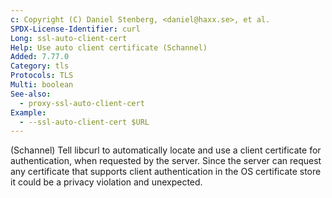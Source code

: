 ```yaml
---
c: Copyright (C) Daniel Stenberg, <daniel@haxx.se>, et al.
SPDX-License-Identifier: curl
Long: ssl-auto-client-cert
Help: Use auto client certificate (Schannel)
Added: 7.77.0
Category: tls
Protocols: TLS
Multi: boolean
See-also:
  - proxy-ssl-auto-client-cert
Example:
  - --ssl-auto-client-cert $URL
---
```


(Schannel) Tell libcurl to automatically locate and use a client certificate
for authentication, when requested by the server. Since the server can request
any certificate that supports client authentication in the OS certificate
store it could be a privacy violation and unexpected.
